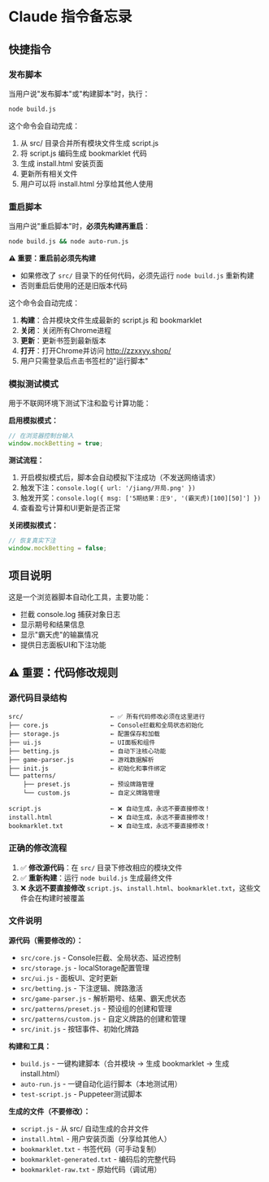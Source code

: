 # Claude 指令备忘录

## 快捷指令

### 发布脚本
当用户说"发布脚本"或"构建脚本"时，执行：
```bash
node build.js
```

这个命令会自动完成：
1. 从 src/ 目录合并所有模块文件生成 script.js
2. 将 script.js 编码生成 bookmarklet 代码
3. 生成 install.html 安装页面
4. 更新所有相关文件
5. 用户可以将 install.html 分享给其他人使用

### 重启脚本
当用户说"重启脚本"时，**必须先构建再重启**：
```bash
node build.js && node auto-run.js
```

**⚠️ 重要：重启前必须先构建**
- 如果修改了 `src/` 目录下的任何代码，必须先运行 `node build.js` 重新构建
- 否则重启后使用的还是旧版本代码

这个命令会自动完成：
1. **构建**：合并模块文件生成最新的 script.js 和 bookmarklet
2. **关闭**：关闭所有Chrome进程
3. **更新**：更新书签到最新版本
4. **打开**：打开Chrome并访问 http://zzxxyy.shop/
5. 用户只需登录后点击书签栏的"运行脚本"

### 模拟测试模式
用于不联网环境下测试下注和盈亏计算功能：

**启用模拟模式：**
```javascript
// 在浏览器控制台输入
window.mockBetting = true;
```

**测试流程：**
1. 开启模拟模式后，脚本会自动模拟下注成功（不发送网络请求）
2. 触发下注：`console.log({ url: '/jiang/开局.png' })`
3. 触发开奖：`console.log({ msg: ['5期结果：庄9', '(霸天虎)[100][50]'] })`
4. 查看盈亏计算和UI更新是否正常

**关闭模拟模式：**
```javascript
// 恢复真实下注
window.mockBetting = false;
```

## 项目说明

这是一个浏览器脚本自动化工具，主要功能：
- 拦截 console.log 捕获对象日志
- 显示期号和结果信息
- 显示"霸天虎"的输赢情况
- 提供日志面板UI和下注功能

## ⚠️ 重要：代码修改规则

### 源代码目录结构
```
src/                        ← ✅ 所有代码修改必须在这里进行
├── core.js                 ← Console拦截和全局状态初始化
├── storage.js              ← 配置保存和加载
├── ui.js                   ← UI面板和组件
├── betting.js              ← 自动下注核心功能
├── game-parser.js          ← 游戏数据解析
├── init.js                 ← 初始化和事件绑定
└── patterns/
    ├── preset.js           ← 预设牌路管理
    └── custom.js           ← 自定义牌路管理

script.js                   ← ❌ 自动生成，永远不要直接修改！
install.html                ← ❌ 自动生成，永远不要直接修改！
bookmarklet.txt             ← ❌ 自动生成，永远不要直接修改！
```

### 正确的修改流程
1. ✅ **修改源代码**：在 `src/` 目录下修改相应的模块文件
2. ✅ **重新构建**：运行 `node build.js` 生成最终文件
3. ❌ **永远不要直接修改** `script.js`、`install.html`、`bookmarklet.txt`，这些文件会在构建时被覆盖

### 文件说明

**源代码（需要修改的）：**
- `src/core.js` - Console拦截、全局状态、延迟控制
- `src/storage.js` - localStorage配置管理
- `src/ui.js` - 面板UI、定时更新
- `src/betting.js` - 下注逻辑、牌路激活
- `src/game-parser.js` - 解析期号、结果、霸天虎状态
- `src/patterns/preset.js` - 预设组的创建和管理
- `src/patterns/custom.js` - 自定义牌路的创建和管理
- `src/init.js` - 按钮事件、初始化牌路

**构建和工具：**
- `build.js` - 一键构建脚本（合并模块 → 生成 bookmarklet → 生成 install.html）
- `auto-run.js` - 一键自动化运行脚本（本地测试用）
- `test-script.js` - Puppeteer测试脚本

**生成的文件（不要修改）：**
- `script.js` - 从 src/ 自动生成的合并文件
- `install.html` - 用户安装页面（分享给其他人）
- `bookmarklet.txt` - 书签代码（可手动复制）
- `bookmarklet-generated.txt` - 编码后的完整代码
- `bookmarklet-raw.txt` - 原始代码（调试用）
